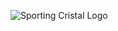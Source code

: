 ![Sporting Cristal Logo](https://upload.wikimedia.org/wikipedia/commons/5/59/Escudo_del_Club_Sporting_Cristal.svg)
